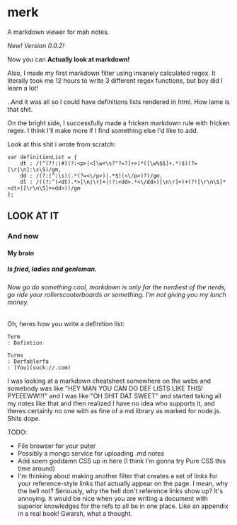 merk
====

A markdown viewer for mah notes.

_New! Version 0.0.2!_

Now you can **Actually look at markdown!**

Also, I made my first markdown filter using insanely calculated regex. It literally took me 12 hours to write 3 different regex functions, but boy did I learn a lot!

..And it was all so I could have definitions lists rendered in html. How lame is that shit.

On the bright side, I successfully made a fricken markdown rule with fricken regex. I think I'll make more if I find something else I'd like to add.

Look at this shit i wrote from scratch:

```
var definitionList = {
	dt : /(^(?!:|#)(?:<p>|<[\w+\s?"?=?]+>)*([\w%$$]+.*)$)(?=[\r|\n]:\s\S)/gm,
	dd : /(?:(^:\s)(.*(?=<\/p>)|.*$)(<\/p>)?)/gm,
	dl : /((?:^(<dt).*>[\n|\r]+|(?:<dd>.*<\/dd>)[\n\r]+)+(?![\r\n\S]*<dt>|[\r\n\S]+<dd>))/gm
};
```
## LOOK AT IT
### And now
#### My brain
##### Is fried, ladies and genleman.
###### Now go do something cool, markdown is only for the nerdiest of the nerds, go ride your rollerscooterboards or something. I'm not giving you my lunch money.

Oh, heres how you write a definition list:

```
Term
: Defintion

Turms
: Derfablerfa
: [You](suck://.com)
```

I was looking at a markdown cheatsheet somewhere on the webs and somebody was like "HEY MAN YOU CAN DO DEF LISTS LIKE THIS! PYEEEWW!!!" and I was like "OH SHIT DAT SWEET" and started taking all my notes like that and then realized I have no idea who supports it, and theres certainly no one with as fine of a md library as marked for node.js. Shits dope.

TODO:
* File browser for your puter
* Possibly a mongo service for uploading .md notes
* Add soem goddamn CSS up in here (I think I'm gonna try Pure CSS this time around)
* I'm thinking about making another filter that creates a set of links for your reference-style links that actually appear on the page. I mean, why the hell not? Seriously, why the hell don't reference links show up? It's annoying. It would be nice when you are writing a document with superior knowledges for the refs to all be in one place. Like an appendix in a real book! Gwarsh, what a thought.
